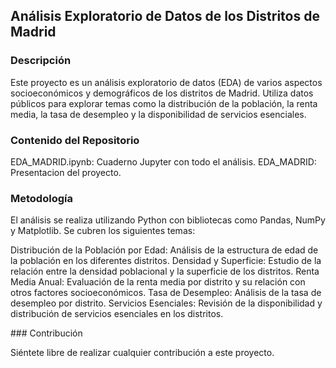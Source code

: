 ## Análisis Exploratorio de Datos de los Distritos de Madrid

### Descripción
Este proyecto es un análisis exploratorio de datos (EDA) de varios aspectos socioeconómicos y demográficos de los distritos de Madrid. Utiliza datos públicos para explorar temas como la distribución de la población, la renta media, la tasa de desempleo y la disponibilidad de servicios esenciales.

### Contenido del Repositorio
EDA_MADRID.ipynb: Cuaderno Jupyter con todo el análisis.
EDA_MADRID: Presentacion del proyecto.

### Metodología
El análisis se realiza utilizando Python con bibliotecas como Pandas, NumPy y Matplotlib. Se cubren los siguientes temas:

Distribución de la Población por Edad: Análisis de la estructura de edad de la población en los diferentes distritos.
Densidad y Superficie: Estudio de la relación entre la densidad poblacional y la superficie de los distritos.
Renta Media Anual: Evaluación de la renta media por distrito y su relación con otros factores socioeconómicos.
Tasa de Desempleo: Análisis de la tasa de desempleo por distrito.
Servicios Esenciales: Revisión de la disponibilidad y distribución de servicios esenciales en los distritos.

### Contribución 


Siéntete libre de realizar cualquier contribución a este proyecto.
